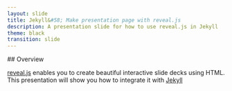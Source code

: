 ```yaml
---
layout: slide
title: Jekyll&#58; Make presentation page with reveal.js
description: A presentation slide for how to use reveal.js in Jekyll
theme: black
transition: slide
---
```


<section data-markdown>
## Overview

[reveal.js](https://github.com/hakimel/reveal.js/) enables you to create
beautiful interactive slide decks using HTML. This presentation will show you
how to integrate it with [Jekyll](http://jekyllrb.com/)
</section>